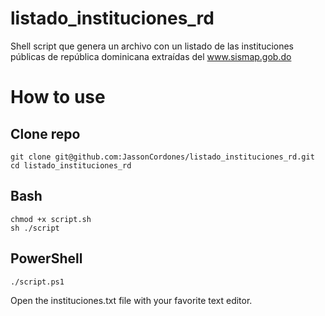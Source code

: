 # listado_instituciones_rd
Shell script que genera un archivo con un listado de las instituciones públicas de república dominicana extraídas del www.sismap.gob.do

# How to use 

## Clone repo
```
git clone git@github.com:JassonCordones/listado_instituciones_rd.git
cd listado_instituciones_rd
```
## Bash
```
chmod +x script.sh
sh ./script 
```
## PowerShell

```
./script.ps1
```

Open the instituciones.txt file with your favorite text editor.
